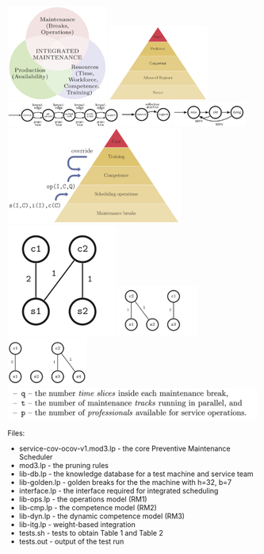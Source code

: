 <img src="images/integrated.png" width="200">
<img src="images/Benner.png" width="200">
<img src="images/BennerFSM.png" height="50">
<img src="images/BennerSimple.png" height="50">
<img src="images/Reset.png" height="50">
<img src="images/interfaces.png" width="350">
<img src="images/ops1.png" heigth="70">
<img src="images/ops2.png" height="100">
<img src="images/ops3.png" height="100">
<img src="images/params.png" width="550">

Files:

* service-cov-ocov-v1.mod3.lp - the core Preventive Maintenance Scheduler
* mod3.lp - the pruning rules
* lib-db.lp - the knowledge database for a test machine and service team
* lib-golden.lp - golden breaks for the the machine with h=32, b=7
* interface.lp - the interface required for integrated scheduling
* lib-ops.lp - the operations model (RM1)
* lib-cmp.lp - the competence model (RM2)
* lib-dyn.lp - the dynamic competence model (RM3)
* lib-itg.lp - weight-based integration
* tests.sh - tests to obtain Table 1 and Table 2
* tests.out - output of the test run



